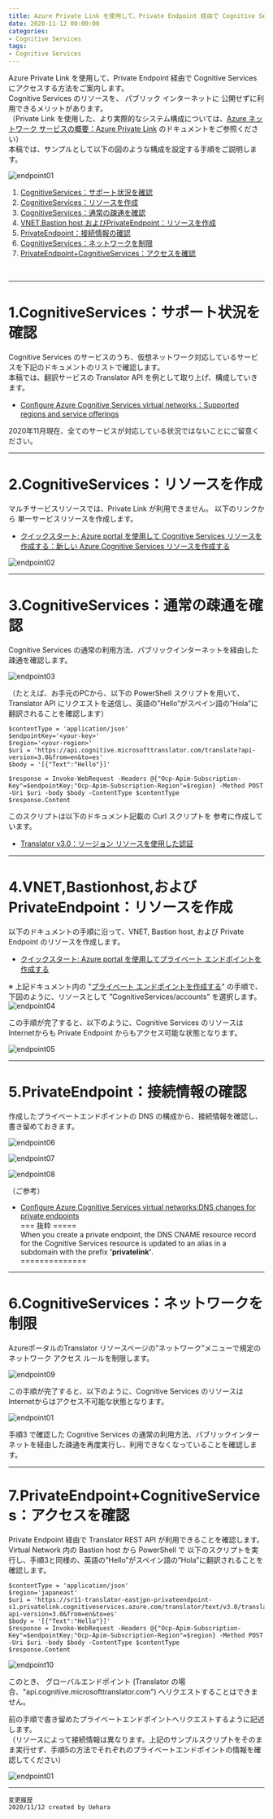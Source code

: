 ```yaml
---
title: Azure Private Link を使用して、Private Endpoint 経由で Cognitive Services にアクセスする方法
date: 2020-11-12 00:00:00
categories:
- Cognitive Services
tags:
- Cognitive Services
---
```


 
Azure Private Link を使用して、Private Endpoint 経由で Cognitive Services にアクセスする方法をご案内します。  
Cognitive Services のリソースを、 パブリック インターネットに 公開せずに利用できるメリットがあります。  
（Private Link を使用した、より実際的なシステム構成については、[Azure ネットワーク サービスの概要：Azure Private Link](https://docs.microsoft.com/ja-jp/azure/networking/networking-overview#azure-private-link) のドキュメントをご参照ください）  
本稿では、サンプルとして以下の図のような構成を設定する手順をご説明します。

![endpoint01](https://jpaiblog.github.io/images/use-private-endpoints/endpoint01.jpg "endpoint01") 




1. [CognitiveServices：サポート状況を確認](#1.CognitiveServices：サポート状況を確認)
1. [CognitiveServices：リソースを作成](#2.CognitiveServices：リソースを作成) 
1. [CognitiveServices：通常の疎通を確認](#3.CognitiveServices：通常の疎通を確認) 
1. [VNET,Bastion host,およびPrivateEndpoint：リソースを作成](#4.VNET,Bastionhost,およびPrivateEndpoint：リソースを作成) 
1. [PrivateEndpoint：接続情報の確認](#5.PrivateEndpoint：接続情報の確認) 
1. [CognitiveServices：ネットワークを制限](#6.CognitiveServices：ネットワークを制限) 
1. [PrivateEndpoint+CognitiveServices：アクセスを確認](#7.PrivateEndpoint+CognitiveServices：アクセスを確認) 

<!-- more -->
<br>

***

# 1.CognitiveServices：サポート状況を確認
Cognitive Services のサービスのうち、仮想ネットワーク対応しているサービスを下記のドキュメントのリストで確認します。  
本稿では、翻訳サービスの Translator API を例として取り上げ、構成していきます。

- [Configure Azure Cognitive Services virtual networks：Supported regions and service offerings](https://docs.microsoft.com/en-us/azure/cognitive-services/cognitive-services-virtual-networks?tabs=portal#supported-regions-and-service-offerings)

2020年11月現在、全てのサービスが対応している状況ではないことにご留意ください。

***
# 2.CognitiveServices：リソースを作成
マルチサービスリソースでは、Private Link が利用できません。
以下のリンクから 単一サービスリソースを作成します。

- [クイックスタート: Azure portal を使用して Cognitive Services リソースを作成する：新しい Azure Cognitive Services リソースを作成する](https://docs.microsoft.com/ja-jp/azure/cognitive-services/cognitive-services-apis-create-account?tabs=singleservice%2Clinux#create-a-new-azure-cognitive-services-resource)

![endpoint02](https://jpaiblog.github.io/images/use-private-endpoints/endpoint02.jpg "endpoint02") 

***
# 3.CognitiveServices：通常の疎通を確認
Cognitive Services の通常の利用方法、パブリックインターネットを経由した疎通を確認します。

![endpoint03](https://jpaiblog.github.io/images/use-private-endpoints/endpoint03.jpg "endpoint03") 

（たとえば、お手元のPCから、以下の PowerShell スクリプトを用いて、Translator API にリクエストを送信し、英語の”Hello”がスペイン語の”Hola”に翻訳されることを確認します）

```
$contentType = 'application/json' 
$endpointKey='<your-key>'
$region='<your-region>'
$uri = 'https://api.cognitive.microsofttranslator.com/translate?api-version=3.0&from=en&to=es'
$body = '[{"Text":"Hello"}]'

$response = Invoke-WebRequest -Headers @{"Ocp-Apim-Subscription-Key"=$endpointKey;"Ocp-Apim-Subscription-Region"=$region} -Method POST -Uri $uri -body $body -ContentType $contentType
$response.Content
```
このスクリプトは以下のドキュメント記載の Curl スクリプトを 参考に作成しています。

- [Translator v3.0：リージョン リソースを使用した認証](https://docs.microsoft.com/ja-jp/azure/cognitive-services/translator/reference/v3-0-reference#authenticating-with-a-regional-resource)

***
# 4.VNET,Bastionhost,およびPrivateEndpoint：リソースを作成

以下のドキュメントの手順に沿って、VNET, Bastion host, および Private Endpoint のリソースを作成します。

- [クイックスタート: Azure portal を使用してプライベート エンドポイントを作成する](https://docs.microsoft.com/ja-jp/azure/private-link/create-private-endpoint-portal)  

※ 上記ドキュメント内の "[プライベート エンドポイントを作成する](https://docs.microsoft.com/ja-jp/azure/private-link/create-private-endpoint-portal#create-a-private-endpoint)" の手順で、下図のように、リソースとして ”CognitiveServices/accounts” を選択します。　　
![endpoint04](https://jpaiblog.github.io/images/use-private-endpoints/endpoint04.jpg "endpoint04")

この手順が完了すると、以下のように、Cognitive Services のリソースは Internetからも Private Endpoint からもアクセス可能な状態となります。

![endpoint05](https://jpaiblog.github.io/images/use-private-endpoints/endpoint05.jpg "endpoint05") 

***
# 5.PrivateEndpoint：接続情報の確認
作成したプライベートエンドポイントの DNS の構成から、接続情報を確認し、書き留めておきます。

![endpoint06](https://jpaiblog.github.io/images/use-private-endpoints/endpoint06.jpg "endpoint06") 

![endpoint07](https://jpaiblog.github.io/images/use-private-endpoints/endpoint07.jpg "endpoint07") 

![endpoint08](https://jpaiblog.github.io/images/use-private-endpoints/endpoint08.jpg "endpoint08") 

（ご参考）
- [Configure Azure Cognitive Services virtual networks:DNS changes for private endpoints](https://docs.microsoft.com/en-us/azure/cognitive-services/cognitive-services-virtual-networks?tabs=portal#dns-changes-for-private-endpoints)  
=== 抜粋 =====  
When you create a private endpoint, the DNS CNAME resource record for the Cognitive Services resource is updated to an alias in a subdomain with the prefix **'privatelink'**.  
==============


***
# 6.CognitiveServices：ネットワークを制限
AzureポータルのTranslator  リソースページの”ネットワーク”メニューで規定のネットワーク アクセス ルールを制限します。

![endpoint09](https://jpaiblog.github.io/images/use-private-endpoints/endpoint09.jpg "endpoint09") 

この手順が完了すると、以下のように、Cognitive Services のリソースは Internetからはアクセス不可能な状態となります。

![endpoint01](https://jpaiblog.github.io/images/use-private-endpoints/endpoint01.jpg "endpoint01") 

手順3 で確認した Cognitive Services の通常の利用方法、パブリックインターネットを経由した疎通を再度実行し、利用できなくなっていることを確認します。

***
# 7.PrivateEndpoint+CognitiveServices：アクセスを確認

Private Endpoint 経由で Translator REST API が利用できることを確認します。  
Virtual Network 内の Bastion host から PowerShell で 以下のスクリプトを実行し、手順3と同様の、英語の”Hello”がスペイン語の”Hola”に翻訳されることを確認します。

```
$contentType = 'application/json' 
$region='japaneast'
$uri = 'https://sr11-translator-eastjpn-privateendpoint-s1.privatelink.cognitiveservices.azure.com/translator/text/v3.0/translate?api-version=3.0&from=en&to=es'
$body = '[{"Text":"Hello"}]'
$response = Invoke-WebRequest -Headers @{"Ocp-Apim-Subscription-Key"=$endpointKey;"Ocp-Apim-Subscription-Region"=$region} -Method POST -Uri $uri -body $body -ContentType $contentType
$response.Content
```
![endpoint10](https://jpaiblog.github.io/images/use-private-endpoints/endpoint10.jpg "endpoint10") 

このとき、 グローバルエンドポイント (Translator の場合、"api.cognitive.microsofttranslator.com") へリクエストすることはできません。  

前の手順で書き留めたプライベートエンドポイントへリクエストするように記述します。  
（リソースによって接続情報は異なります。上記のサンプルスクリプトをそのまま実行せず、手順5の方法でそれぞれのプライベートエンドポイントの情報を確認してください）

![endpoint01](https://jpaiblog.github.io/images/use-private-endpoints/endpoint01.jpg "endpoint01") 

***
`変更履歴`  
`2020/11/12 created by Uehara`  